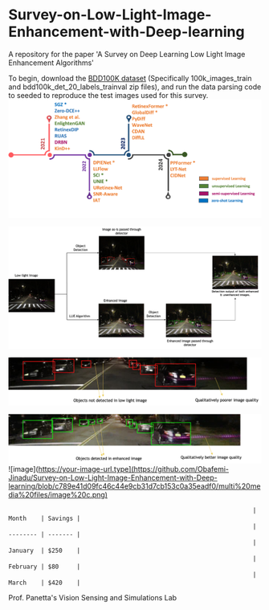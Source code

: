 # Survey-on-Low-Light-Image-Enhancement-with-Deep-learning
A repository for the paper 'A Survey on Deep Learning Low Light Image Enhancement Algorithms'

To begin, download the [BDD100K dataset](https://dl.cv.ethz.ch/bdd100k/data/) (Specifically 100k_images_train and bdd100k_det_20_labels_trainval zip files), and run the data parsing code to seeded to reproduce the test images used for this survey.
![image](https://github.com/Obafemi-Jinadu/Survey-on-Low-Light-Image-Enhancement-with-Deep-learning/blob/2620d56bfda48ccbe25c877942c4280b9a62f222/multi%20media%20files/final_img.png)


![image](https://github.com/Obafemi-Jinadu/Survey-on-Low-Light-Image-Enhancement-with-Deep-learning/blob/e27810c05d6cf202708a55925c25408f8e1799ab/multi%20media%20files/image%20a%20new.png)

![image](https://github.com/Obafemi-Jinadu/Survey-on-Low-Light-Image-Enhancement-with-Deep-learning/blob/c79c830c9d87794533eb398d3f034626bf214e7b/multi%20media%20files/image%20b%20new.png)

![image](https://github.com/Obafemi-Jinadu/Survey-on-Low-Light-Image-Enhancement-with-Deep-learning/blob/2fc3c3dad1095193a5255b34d60177a9278847df/multi%20media%20files/image%20c%20newest.png)
![image](https://your-image-url.type](https://github.com/Obafemi-Jinadu/Survey-on-Low-Light-Image-Enhancement-with-Deep-learning/blob/c789e41d09fc46c44e9cb31d7cb153c0a35eadf0/multi%20media%20files/image%20c.png)

                                                                        | Month    | Savings | 
                                                                        | -------- | ------- |
                                                                        | January  | $250    |
                                                                        | February | $80     |
                                                                        | March    | $420    |

Prof. Panetta's Vision Sensing and Simulations Lab
